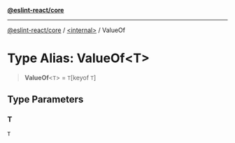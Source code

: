 [**@eslint-react/core**](../../README.md)

***

[@eslint-react/core](../../README.md) / [\<internal\>](../README.md) / ValueOf

# Type Alias: ValueOf\<T\>

> **ValueOf**\<`T`\> = `T`\[keyof `T`\]

## Type Parameters

### T

`T`
